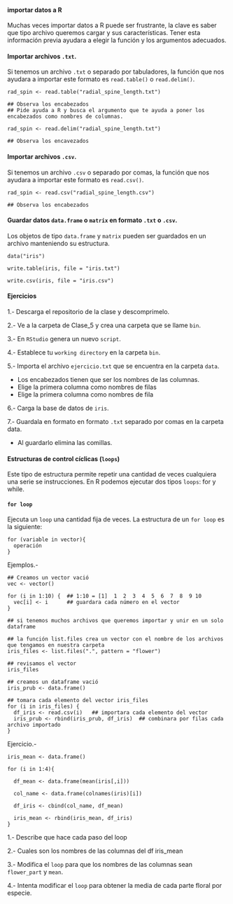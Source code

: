 #### importar datos a R

Muchas veces importar datos a R puede ser frustrante, la clave es saber que tipo archivo queremos cargar y sus características. Tener esta información previa ayudara a elegir la función y los argumentos adecuados.

#### Importar archivos `.txt`.

Si tenemos un archivo `.txt` o separado por tabuladores, la función que nos ayudara a importar este formato es `read.table()` o `read.delim()`.

```
rad_spin <- read.table("radial_spine_length.txt")

## Observa los encabezados
## Pide ayuda a R y busca el argumento que te ayuda a poner los encabezados como nombres de columnas.

rad_spin <- read.delim("radial_spine_length.txt")

## Observa los encavezados

```

#### Importar archivos `.csv`.

Si tenemos un archivo `.csv` o separado por comas, la función que nos ayudara a importar este formato es `read.csv()`.

```
rad_spin <- read.csv("radial_spine_length.csv")

## Observa los encabezados
```

#### Guardar datos `data.frame` o `matrix` en formato `.txt` o `.csv`.

Los objetos de tipo `data.frame` y `matrix` pueden ser guardados en un archivo manteniendo su estructura.

```
data("iris")

write.table(iris, file = "iris.txt")

write.csv(iris, file = "iris.csv")
```

#### Ejercicios

1.- Descarga el repositorio de la clase y descomprimelo.

2.- Ve a la carpeta de Clase_5 y crea una carpeta que se llame `bin`.

3.- En `RStudio` genera un nuevo `script`.

4.- Establece tu `working directory` en la carpeta `bin`.

5.- Importa el archivo `ejercicio.txt` que se encuentra en la carpeta `data`.

   * Los encabezados tienen que ser los nombres de las columnas.
   * Elige la primera columna como nombres de filas
   * Elige la primera columna como nombres de fila

6.- Carga la base de datos de `iris`.

7.- Guardala en formato en formato `.txt` separado por comas en la carpeta data.

   * Al guardarlo elimina las comillas.

#### Estructuras de control cíclicas (`loops`)

Este tipo de estructura permite repetir una cantidad de veces cualquiera una serie se instrucciones. En R podemos ejecutar dos tipos `loops`: for y while.

#### `for loop`

Ejecuta un `loop` una cantidad fija de veces. La estructura de un `for loop` es la siguiente:

```
for (variable in vector){
  operación
}
```
Ejemplos.-

```
## Creamos un vector vació
vec <- vector()

for (i in 1:10) {  ## 1:10 = [1]  1  2  3  4  5  6  7  8  9 10
  vec[i] <- i      ## guardara cada número en el vector
}

## si tenemos muchos archivos que queremos importar y unir en un solo dataframe

## la función list.files crea un vector con el nombre de los archivos que tengamos en nuestra carpeta
iris_files <- list.files(".", pattern = "flower")

## revisamos el vector
iris_files

## creamos un dataframe vació
iris_prub <- data.frame()

## tomara cada elemento del vector iris_files
for (i in iris_files) {
  df_iris <- read.csv(i)   ## importara cada elemento del vector
  iris_prub <- rbind(iris_prub, df_iris)  ## combinara por filas cada archivo importado
}
```

Ejercicio.-
```
iris_mean <- data.frame()

for (i in 1:4){

  df_mean <- data.frame(mean(iris[,i]))

  col_name <- data.frame(colnames(iris)[i])

  df_iris <- cbind(col_name, df_mean)

  iris_mean <- rbind(iris_mean, df_iris)
}
```
1.- Describe que hace cada paso del loop

2.- Cuales son los nombres de las columnas del df iris_mean

3.- Modifica el `loop` para que los nombres de las columnas sean `flower_part` y `mean`.

4.- Intenta modificar el `loop` para obtener la media de cada parte floral por especie. 
